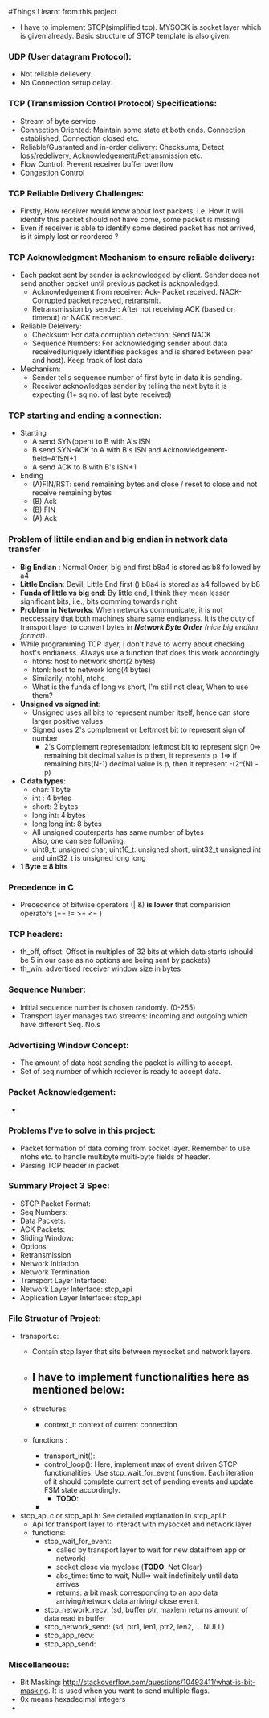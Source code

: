 #Things I learnt from this project

- I have to implement STCP(simplified tcp). MYSOCK is socket layer which is given already. Basic structure of STCP template is also given. 

### UDP (User datagram Protocol):
- Not reliable delievery. 
- No Connection setup delay.

### TCP (Transmission Control Protocol) Specifications:
- Stream of byte service
- Connection Oriented: Maintain some state at both ends. Connection established, Connection closed etc.
- Reliable/Guaranted and in-order delivery: Checksums, Detect loss/redelivery, Acknowledgement/Retransmission etc.
- Flow Control: Prevent receiver buffer overflow 
- Congestion Control 

### TCP Reliable Delivery Challenges: 
- Firstly, How receiver would know about lost packets, i.e. How it will identify this packet should not have come, some packet is missing
- Even if receiver is able to identify some desired packet has not arrived, is it simply lost or reordered ?

### TCP Acknowledgment Mechanism to ensure reliable delivery: 
- Each packet sent by sender is acknowledged by client. Sender does not send another packet until previous packet is acknowledged. 
	- Acknowledgement from receiver: Ack- Packet received. NACK- Corrupted packet received, retransmit. 
	- Retransmission by sender: After not receiving ACK (based on timeout) or NACK received.
- Reliable Deleivery: 
	- Checksum: For data corruption detection: Send NACK
	- Sequence Numbers: For acknowledging sender about data received(uniquely identifies packages and is shared between peer and host).  Keep track of lost data
- Mechanism: 
	- Sender tells sequence number of first byte in data it is sending.
	- Receiver acknowledges sender by telling the next byte it is expecting (1+ sq no. of last byte received)

### TCP starting and ending a connection: 
- Starting 
	- A send SYN(open) to B with A's ISN
	- B send SYN-ACK to A with B's ISN and Acknowledgement-field=A'ISN+1
	- A send ACK to B with B's ISN+1
- Ending
	- (A)FIN/RST: send remaining bytes and close / reset to close and not receive remaining bytes
	- (B) Ack
	- (B) FIN
	- (A) Ack

### Problem of littile endian and big endian in network data transfer

- **Big Endian** : Normal Order, big end first b8a4 is stored as b8 followed by a4
- **Little Endian**: Devil, Little End first () b8a4 is stored as a4 followed by b8
- **Funda of little vs big end**: By little end, I think they mean lesser significant bits, i.e., bits comming towards right 
- **Problem in Networks**: When networks communicate, it is not neccessary that both machines share same endianess. It is the duty of transport layer to convert bytes in ***Network Byte Order*** *(nice big endian format)*. 
- While programming TCP layer, I don't have to worry about checking host's endianess. Always use a function that does this work accordingly
	- htons: host to network short(2 bytes)
	- htonl: host to network long(4 bytes)
	- Similarily, ntohl, ntohs
	- What is the funda of long vs short, I'm still not clear, When to use them?
- **Unsigned vs signed int**: 
	- Unsigned uses all bits to represent number itself, hence can store larger positive values
	- Signed uses 2's complement or Leftmost bit to represent sign of number 
		- 2's Complement representation: leftmost bit to represent sign 0=> remaining bit decimal value is p then, it represents p. 1=> if remaining bits(N-1) decimal value is p, then it represent -(2^(N) - p)
- **C data types**: 
	- char: 1 byte 
	- int : 4 bytes
	- short: 2 bytes
	- long int: 4 bytes
	- long long int: 8 bytes
	- All unsigned couterparts has same number of bytes 	
	Also, one can see following:
	- uint8\_t: unsigned char, uint16\_t: unsigned short, uint32\_t unsigned int and uint32\_t is unsigned long long
- **1 Byte = 8 bits**

### Precedence in C 
- Precedence of bitwise operators (| &) **is lower** that comparision operators (== != >= <= )  

### TCP headers:
- th\_off, offset: Offset in multiples of 32 bits at which data starts (should be 5 in our case as no options are being sent by packets) 
- th\_win:  advertised receiver window size in bytes

### Sequence Number: 
- Initial sequence number is chosen randomly. (0-255) 
- Transport layer manages two streams: incoming and outgoing which have different Seq. No.s 

### Advertising Window Concept:
- The amount of data host sending the packet is willing to accept.
- Set of seq number of which reciever is ready to accept data.

### Packet Acknowledgement: 
- 

### Problems I've to solve in this project:
- Packet formation of data coming from socket layer. Remember to use ntohs etc. to handle multibyte multi-byte fields of header.
- Parsing TCP header in packet

### Summary Project 3 Spec:
- STCP Packet Format: 
- Seq Numbers: 
- Data Packets: 
- ACK Packets: 
- Sliding Window: 
- Options 
- Retransmission 
- Network Initiation
- Network Termination 
- Transport Layer Interface:  
- Network Layer Interface: stcp\_api
- Application Layer Interface: stcp\_api

### File Structur of Project:
- transport.c:  
	- Contain stcp layer that sits between mysocket and network layers.  
	- I have to implement functionalities here as mentioned below: 
		- 
	- structures: 
		- context_t: context of current connection    
		
	- functions : 
		- transport_init(): 
		- control_loop(): Here, implement max of event driven STCP functionalities. Use stcp_wait_for_event function. Each iteration of it should complete current set of pending events and update FSM state accordingly.  
			- **TODO**: 
		-  
- stcp\_api.c or stcp\_api.h: See detailed explanation in stcp\_api.h
	- Api for transport layer to interact with mysocket and network layer
	- functions: 
		- stcp_wait_for_event:  
			- called by transport layer to wait for new data(from app or network)
			- socket close via myclose (**TODO**: Not Clear)
			- abs_time: time to wait, Null=> wait indefinitely until data arrives
			- returns: a bit mask corresponding to an app data arriving/network data arriving/ close event. 
		- stcp_network_recv: (sd, buffer ptr, maxlen) returns amount of data read in buffer
		- stcp_network_send: (sd, ptr1, len1, ptr2, len2, ... NULL)
		- stcp_app_recv:
		- stcp_app_send:
		
### Miscellaneous: 
- Bit Masking: http://stackoverflow.com/questions/10493411/what-is-bit-masking. It is used when you want to send multiple flags. 
- 0x means hexadecimal integers
- 
